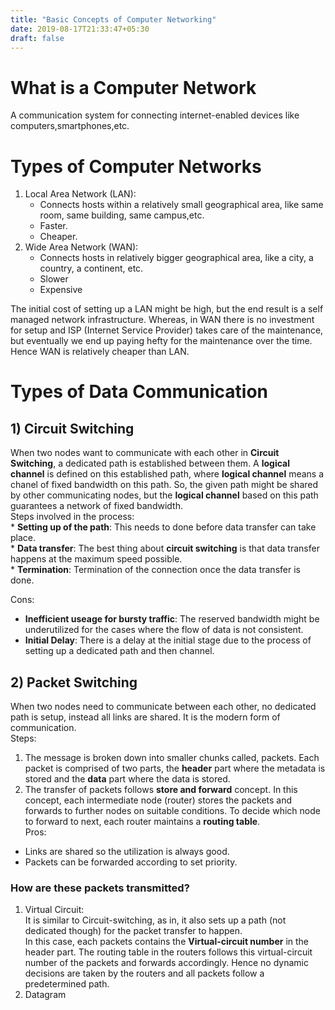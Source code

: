 ```yaml
---
title: "Basic Concepts of Computer Networking"
date: 2019-08-17T21:33:47+05:30
draft: false
---
```


# What is a Computer Network
A communication system for connecting internet-enabled devices like computers,smartphones,etc.  

# Types of Computer Networks 
1) Local Area Network (LAN):  
    *  Connects hosts within a relatively small geographical area, like same room, same building, same campus,etc.  
    *  Faster.  
    *  Cheaper.  
2) Wide Area Network (WAN):  
    *  Connects hosts in relatively bigger geographical area, like a city, a country, a continent, etc.  
    *  Slower  
    *  Expensive  

The initial cost of setting up a LAN might be high, but the end result is a self managed network infrastructure. Whereas, in WAN there is no investment for setup and ISP (Internet Service Provider) takes care of the maintenance, but eventually we end up paying hefty for the maintenance over the time. Hence WAN is relatively cheaper than LAN.  

# Types of Data Communication  
## 1) Circuit Switching  
When two nodes want to communicate with each other in **Circuit Switching**, a dedicated path is established between them. A **logical channel** is defined on this established path, where **logical channel** means a chanel of fixed bandwidth on this path. So, the given path might be shared by other communicating nodes, but the **logical channel** based on this path guarantees a network of fixed bandwidth.  
Steps involved in the process:  
    *  **Setting up of the path**: This needs to done before data transfer can take   place.  
    *  **Data transfer**: The best thing about **circuit switching** is that data transfer happens at the maximum speed possible.  
    *  **Termination**: Termination of the connection once the data transfer is done.  

Cons:  
*  **Inefficient useage for bursty traffic**: The reserved bandwidth might be underutilized for the cases where the flow of data is not consistent.  
*  **Initial Delay**: There is a delay at the initial stage due to the process of setting up a dedicated path and then channel.  

## 2) Packet Switching  
When two nodes need to communicate between each other, no dedicated path is setup, instead all links are shared. It is the modern form of communication.     
Steps:  
1) The message is broken down into smaller chunks called, packets. Each packet is comprised of two parts, the **header** part where the metadata is stored and the **data** part where the data is stored.  
2) The transfer of packets follows **store and forward** concept. In this concept, each intermediate node (router) stores the packets and forwards to further nodes on suitable conditions. To decide which node to forward to next, each router maintains a **routing table**.  
Pros:  
*  Links are shared so the utilization is always good.  
*  Packets can be forwarded according to set priority.   

### How are these packets transmitted?  
1) Virtual Circuit:  
It is similar to Circuit-switching, as in, it also sets up a path (not dedicated though) for the packet transfer to happen.  
In this case, each packets contains the **Virtual-circuit number** in the header part. The routing table in the routers follows this virtual-circuit number of the packets and forwards accordingly. Hence no dynamic decisions are taken by the routers and all packets follow a predetermined path.  
2) Datagram

